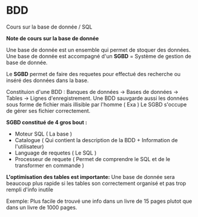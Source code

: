 # BDD


 Cours sur la base de donnée / SQL


**Note de cours sur la base de donnée**

Une base de donnée est un ensemble qui permet de stoquer des données.
Une base de donnée est accompagné d'un **SGBD** = Système de gestion de base de donnée.

Le **SGBD** permet de faire des requetes pour effectué des recherche ou inséré des données dans la base.

Constituion d'une BDD : 
Banques de données -> Bases de données -> Tables -> Lignes d'enregistrement.
Une BDD sauvgarde aussi les données sous forme de fichier mais illisible par l'homme ( Exa )
Le SGBD s'occupe de gérer ses fichier correctement.


**SGBD constitué de 4 gros bout :**
- Moteur SQL ( La base )
- Catalogue ( Qui contient la description de la BDD + Information de l'utilisateur)
- Language de requetes ( Le SQL )
- Processeur de requete ( Permet de comprendre le SQL et de le transformer en commande )



**L'optimisation des tables est importante:**
Une base de donnée sera beaucoup plus rapide si les tables son correctement organisé et pas trop rempli d'info inutile 

Exemple: Plus facile de trouvé une info dans un livre de 15 pages plutot que dans un livre de 1000 pages.




